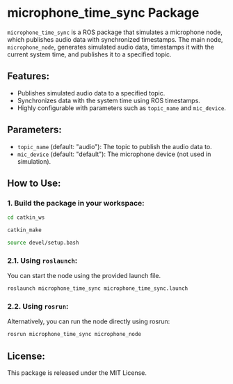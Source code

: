 # microphone_time_sync Package

`microphone_time_sync` is a ROS package that simulates a microphone node, which publishes audio data with synchronized timestamps. The main node, `microphone_node`, generates simulated audio data, timestamps it with the current system time, and publishes it to a specified topic.

## Features:
- Publishes simulated audio data to a specified topic.
- Synchronizes data with the system time using ROS timestamps.
- Highly configurable with parameters such as `topic_name` and `mic_device`.

## Parameters:
- `topic_name` (default: "audio"): The topic to publish the audio data to.
- `mic_device` (default: "default"): The microphone device (not used in simulation).

## How to Use:

### 1. Build the package in your workspace:

```bash
cd catkin_ws
```

```bash
catkin_make
```

```bash
source devel/setup.bash
```
  
### 2.1. Using `roslaunch`:

You can start the node using the provided launch file.

```bash
roslaunch microphone_time_sync microphone_time_sync.launch
```

### 2.2. Using `rosrun`:

Alternatively, you can run the node directly using rosrun:

```bash
rosrun microphone_time_sync microphone_node
```

## License:
This package is released under the MIT License.
